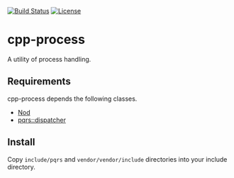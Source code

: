 [![Build Status](https://github.com/pqrs-org/cpp-process/workflows/CI/badge.svg)](https://github.com/pqrs-org/cpp-process/actions)
[![License](https://img.shields.io/badge/license-Boost%20Software%20License-blue.svg)](https://github.com/pqrs-org/cpp-process/blob/main/LICENSE.md)

# cpp-process

A utility of process handling.

## Requirements

cpp-process depends the following classes.

- [Nod](https://github.com/fr00b0/nod)
- [pqrs::dispatcher](https://github.com/pqrs-org/cpp-dispatcher)

## Install

Copy `include/pqrs` and `vendor/vendor/include` directories into your include directory.
